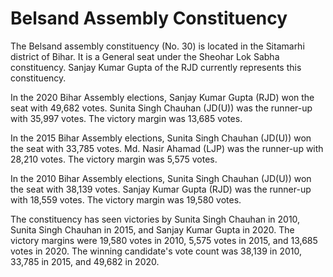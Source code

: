 # Belsand Assembly Constituency

The Belsand assembly constituency (No. 30) is located in the Sitamarhi district of Bihar. It is a General seat under the Sheohar Lok Sabha constituency. Sanjay Kumar Gupta of the RJD currently represents this constituency.

In the 2020 Bihar Assembly elections, Sanjay Kumar Gupta (RJD) won the seat with 49,682 votes. Sunita Singh Chauhan (JD(U)) was the runner-up with 35,997 votes. The victory margin was 13,685 votes.

In the 2015 Bihar Assembly elections, Sunita Singh Chauhan (JD(U)) won the seat with 33,785 votes. Md. Nasir Ahamad (LJP) was the runner-up with 28,210 votes. The victory margin was 5,575 votes.

In the 2010 Bihar Assembly elections, Sunita Singh Chauhan (JD(U)) won the seat with 38,139 votes. Sanjay Kumar Gupta (RJD) was the runner-up with 18,559 votes. The victory margin was 19,580 votes.

The constituency has seen victories by Sunita Singh Chauhan in 2010, Sunita Singh Chauhan in 2015, and Sanjay Kumar Gupta in 2020. The victory margins were 19,580 votes in 2010, 5,575 votes in 2015, and 13,685 votes in 2020. The winning candidate's vote count was 38,139 in 2010, 33,785 in 2015, and 49,682 in 2020.
